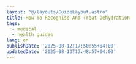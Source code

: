 ```yaml
---
layout: "@/layouts/GuideLayout.astro"
title: How To Recognise And Treat Dehydration
tags:
  - medical
  - health guides
lang: en
publishDate: '2025-08-12T17:50:55+04:00'
updatedDate: '2025-08-13T13:48:57+04:00'
---
```



